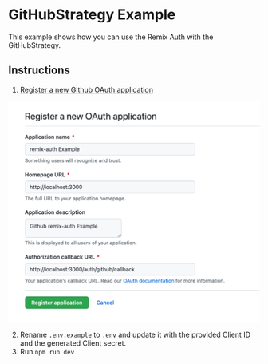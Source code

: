 # GitHubStrategy Example

This example shows how you can use the Remix Auth with the GitHubStrategy.

## Instructions

1. [Register a new Github OAuth application](https://github.com/settings/applications/new)

  <img src="/assets/github-new-oauth-app.png" alt="" width="700">

2. Rename `.env.example` to `.env` and update it with the provided Client ID and the generated Client secret.
3. Run `npm run dev`
